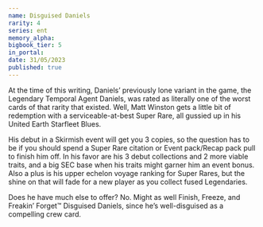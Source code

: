 ```yaml
---
name: Disguised Daniels
rarity: 4
series: ent
memory_alpha:
bigbook_tier: 5
in_portal:
date: 31/05/2023
published: true
---
```


At the time of this writing, Daniels’ previously lone variant in the game, the Legendary Temporal Agent Daniels, was rated as literally one of the worst cards of that rarity that existed.  Well, Matt Winston gets a little bit of redemption with a serviceable-at-best Super Rare, all gussied up in his United Earth Starfleet Blues.

His debut in a Skirmish event will get you 3 copies, so the question has to be if you should spend a Super Rare citation or Event pack/Recap pack pull to finish him off.  In his favor are his 3 debut collections and 2 more viable traits, and a big SEC base when his traits might garner him an event bonus.  Also a plus is his upper echelon voyage ranking for Super Rares, but the shine on that will fade for a new player as you collect fused Legendaries.

Does he have much else to offer?  No.  Might as well Finish, Freeze, and Freakin’ Forget™ Disguised Daniels, since he’s well-disguised as a compelling crew card.
